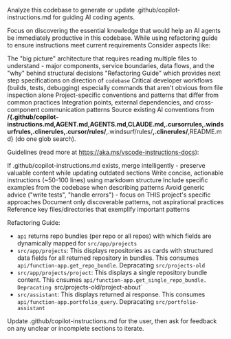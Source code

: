 Analyze this codebase to generate or update .github/copilot-instructions.md for guiding AI coding agents.

Focus on discovering the essential knowledge that would help an AI agents be immediately productive in this codebase. While using refactoring guide to ensure instructions meet current requirements
Consider aspects like:

The "big picture" architecture that requires reading multiple files to understand - major components, service boundaries, data flows, and the "why" behind structural decisions
"Refactoring Guide" which provides next step specifications on direction of `codebase`
Critical developer workflows (builds, tests, debugging) especially commands that aren't obvious from file inspection alone
Project-specific conventions and patterns that differ from common practices
Integration points, external dependencies, and cross-component communication patterns
Source existing AI conventions from **/{.github/copilot-instructions.md,AGENT.md,AGENTS.md,CLAUDE.md,.cursorrules,.windsurfrules,.clinerules,.cursor/rules/**,.windsurf/rules/**,.clinerules/**,README.md} (do one glob search).

Guidelines (read more at https://aka.ms/vscode-instructions-docs):

If .github/copilot-instructions.md exists, merge intelligently - preserve valuable content while updating outdated sections
Write concise, actionable instructions (~50-100 lines) using markdown structure
Include specific examples from the codebase when describing patterns
Avoid generic advice ("write tests", "handle errors") - focus on THIS project's specific approaches
Document only discoverable patterns, not aspirational practices
Reference key files/directories that exemplify important patterns

Refactoring Guide:
- `api` returns repo bundles (per repo or all repos) with which fields are dynamically mapped for `src/app/projects`
- `src/app/projects`: This displays repositories as cards with structured data fields for all returned repository in bundles. This consumes `api/function-app.get_repo_bundle`. Depracating `src/projects-old`
- `src/app/projects/project`: This displays a single repository bundle content. This cnsumes `api/function-app.get_single_repo_bundle. Depracating `src/projects-old/project-about`
- `src/assistant`: This displays returned ai response. This consumes `api/function-app.portfolio_query`. Depracating `src/portfolio-assistant`

Update .github/copilot-instructions.md for the user, then ask for feedback on any unclear or incomplete sections to iterate.



